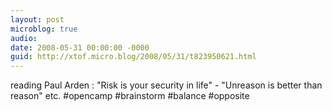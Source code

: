 ```yaml
---
layout: post
microblog: true
audio: 
date: 2008-05-31 00:00:00 -0000
guid: http://xtof.micro.blog/2008/05/31/t823950621.html
---
```

reading Paul Arden : "Risk is your security in life" - "Unreason is better than reason" etc. #opencamp #brainstorm #balance #opposite
